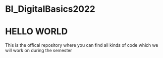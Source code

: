 # BI_DigitalBasics2022

# HELLO WORLD 
This is the offical repository where you can find all kinds of code which we will work on during the semester